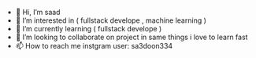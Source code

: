 - 👋 Hi, I’m saad
- 👀 I’m interested in ( fullstack develope , machine learning )
- 🌱 I’m currently learning ( fullstack develope )
- 💞️ I’m looking to collaborate on project in same things i love to learn fast
- 📫 How to reach me instgram user: sa3doon334

<!---
sa3doon334/sa3doon334 is a ✨ special ✨ repository because its `README.md` (this file) appears on your GitHub profile.
You can click the Preview link to take a look at your changes.
--->
